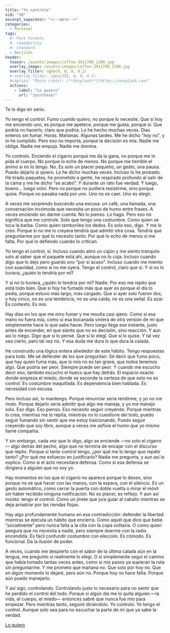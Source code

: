 ```yaml
---
title: "Yo controlo"
nid: "30"
excerpt_separator: "<!--more-->"
categories:
  - Personal
tags:
  #- Post Formats
  #- readability
  #- standard
  - Decisión
header:
  teaser: /assets/images/coffee-3911700_1280.jpg
  overlay_image: /assets/images/coffee-3911700_1280.jpg
  overlay_filter: rgba(0, 0, 0, 0.2)
  # overlay_filter: rgba(255, 0, 0, 0.5)
  #caption: "Photo credit: [**Unsplash**](https://unsplash.com)"
  actions:
    - label: "Lo quiero"
      url: "/purchase/"
---
```


Te lo digo en serio.

<!--more-->

Yo tengo el control. Fumo cuando quiero, no porque lo necesite. Que si hoy me enciendo uno, es porque me apetece, porque me gusta, porque sí. Que podría no hacerlo, claro que podría. Lo he hecho muchas veces. Días enteros sin fumar. Horas. Mañanas. Algunas tardes. Me he dicho "hoy no", y lo he cumplido. Pero eso no importa, porque la decisión es mía. Nadie me obliga. Nadie me empuja. Nadie me domina.

Yo controlo. Enciendo el cigarro porque me da la gana, no porque me lo pida el cuerpo. No porque lo eche de menos. No porque me tiemble el ánimo si no lo tengo. No. Es solo un placer pequeño, un gesto, una pausa. Puedo dejarlo si quiero. Lo he dicho muchas veces. Incluso lo he probado. He tirado paquetes, he prometido a gente, he respirado profundo al salir de la cama y me he dicho “se acabó”. Y durante un rato fue verdad. Y luego, bueno… luego volví. Pero no porque no pudiera resistirme, sino porque quise. Porque no pasaba nada por uno. Uno no es caer. Uno es elegir.

A veces me sorprendo buscando una excusa: un café, una llamada, una conversación incómoda que necesita un poco de humo entre frases. A veces enciendo sin darme cuenta. No lo pienso. Lo hago. Pero eso no significa que me controle. Solo que tengo una costumbre. Como quien se toca la barba. Como quien tamborilea los dedos. Es solo eso, digo. Y me lo creo. Porque si no me lo creyera tendría que admitir otra cosa. Tendría que preguntarme por qué lo necesito tanto. Por qué lo echo de menos si me falta. Por qué lo defiendo cuando lo critican.

Yo tengo el control, sí. Incluso cuando abro un cajón y me siento tranquilo solo al saber que el paquete está ahí, aunque no lo coja. Incluso cuando digo que lo dejo pero guardo uno “por si acaso”. Incluso cuando me miento con suavidad, como si no me oyera. Tengo el control, claro que sí. Y si no lo tuviera, ¿quién lo tendría por mí?

Y si no lo tuviera, ¿quién lo tendría por mí? Nadie. Por eso me repito que está todo bien. Que si hoy he fumado más que ayer es porque el día lo pedía, porque estuvo más largo, más cargado. Que si ayer solo fueron dos, y hoy cinco, no es una tendencia, no es una caída, no es una señal. Es azar. Es contexto. Es mío.

Hay días en los que me miro fumar y me resulta casi ajeno. Como si esa mano no fuera mía, como si esa bocanada viniera de otra versión de mí que simplemente hace lo que sabe hacer. Pero luego llega ese instante, justo antes de encender, en que siento que no es decisión, sino reacción. Y aun así lo niego. Digo que sí lo pensé. Que sí lo elegí. Que sí lo quise. Y tal vez sea cierto, pero tal vez no. Y esa duda me dura lo que dura la calada.

He construido una lógica entera alrededor de este hábito. Tengo respuestas para todo. Me sé defender de los que preguntan. Sé decir que fumo poco, que hay quien fuma más, que lo mío no es tan grave, que todos tenemos algo. Que podría ser peor. Siempre puede ser peor. Y cuando me escucho decir eso, también escucho el hueco que hay detrás. El espacio exacto donde empieza el miedo, donde se esconde la certeza de que esto no es control. Es costumbre maquillada. Es dependencia bien hablada. Es necesidad con excusa.

Pero incluso así, lo mantengo. Porque renunciar sería rendirme, y yo no me rindo. Porque dejarlo sería admitir que algo me maneja, y yo me manejo solo. Eso digo. Eso pienso. Eso necesito seguir creyendo. Porque mientras lo crea, mientras me lo repita, mientras no lo cuestione del todo, puedo seguir fumando sin sentir que me estoy traicionando. Puedo seguir creyendo que soy libre, aunque a veces me asfixie el humo que yo mismo llamé compañía.

Y sin embargo, cada vez que lo digo, algo se enciende —no solo el cigarro— algo detrás del pecho, algo que no termina de encajar con el discurso que repito. Porque si tanto control tengo, ¿por qué me lo tengo que repetir tanto? ¿Por qué me esfuerzo en justificarlo? Nadie me pregunta, y aun así lo explico. Como si el acto necesitara defensa. Como si esa defensa se dirigiera a alguien que no soy yo.

Hay momentos en los que el cigarro no aparece porque lo deseo, sino porque no sé qué hacer con las manos, con la espera, con el silencio. Es un gesto automático, como cerrar la puerta con doble vuelta o mirar el móvil sin haber recibido ninguna notificación. No es placer, es reflejo. Y aun así insisto: tengo el control. Como un jinete que jura guiar al caballo mientras se deja arrastrar por las riendas flojas.

Hay algo profundamente humano en esa contradicción: defender la libertad mientras se ejecuta un hábito que encierra. Como aquel que dice que bebe “socialmente” pero nunca falta a la cita con la copa solitaria. O como quien asegura que no necesita a nadie, pero siempre duerme con la radio encendida. Es fácil confundir costumbre con elección. Es cómodo. Es funcional. Da la ilusión de poder.

A veces, cuando me despierto con el sabor de la última calada aún en la lengua, me pregunto si realmente lo elegí. O si simplemente seguí el camino que había tomado tantas veces antes, como si mis pasos ya supieran la ruta sin preguntarme. Y me prometo que mañana no. Que solo por hoy no. Que en algún momento lo dejaré, pero aún no. Porque hoy no hace falta. Porque aún puedo manejarlo.

Y así sigo, controlando. Controlando justo lo necesario para no sentir que he perdido el control del todo. Porque si algún día me lo quita alguien —la vida, el cuerpo, el miedo— entonces sabré que nunca fue mío para empezar. Pero mientras tanto, seguiré diciéndolo. Yo controlo. Yo tengo el control. Aunque solo sea para no escuchar la parte de mí que ya sabe la verdad.

[Lo quiero](../../purchase/)


